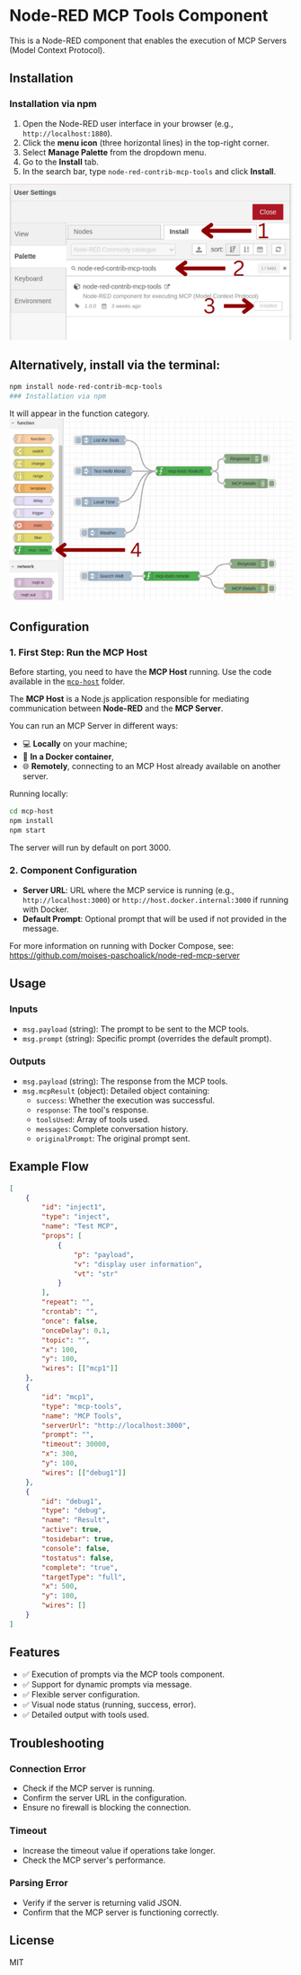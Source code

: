 # Node-RED MCP Tools Component

This is a Node-RED component that enables the execution of MCP Servers (Model Context Protocol).

## Installation

### Installation via npm

1. Open the Node-RED user interface in your browser (e.g., `http://localhost:1880`).
2. Click the **menu icon** (three horizontal lines) in the top-right corner.
3. Select **Manage Palette** from the dropdown menu.
4. Go to the **Install** tab.
5. In the search bar, type `node-red-contrib-mcp-tools` and click **Install**.

![Node-RED mcp-tools installation](https://github.com/moises-paschoalick/node-red-mcp-server/blob/main/assets/01.png?raw=true)


## Alternatively, install via the terminal:

```bash
npm install node-red-contrib-mcp-tools
### Installation via npm
```

It will appear in the function category.
![Node-RED mcp-tools](https://github.com/moises-paschoalick/node-red-mcp-server/blob/main/assets/02.png?raw=true)

## Configuration

### 1. First Step: Run the MCP Host

Before starting, you need to have the **MCP Host** running. Use the code available in the [`mcp-host`](https://github.com/moises-paschoalick/node-red-mcp-server/mcp-host) folder.

The **MCP Host** is a Node.js application responsible for mediating communication between **Node-RED** and the **MCP Server**.

You can run an MCP Server in different ways:

- 💻 **Locally** on your machine;
- 🐳 **In a Docker container**,
- 🌐 **Remotely**, connecting to an MCP Host already available on another server.

Running locally:

```bash
cd mcp-host
npm install
npm start
```

The server will run by default on port 3000.

### 2. Component Configuration

- **Server URL**: URL where the MCP service is running (e.g., `http://localhost:3000`) or `http://host.docker.internal:3000` if running with Docker.
- **Default Prompt**: Optional prompt that will be used if not provided in the message.

For more information on running with Docker Compose, see:
https://github.com/moises-paschoalick/node-red-mcp-server

## Usage

### Inputs

- `msg.payload` (string): The prompt to be sent to the MCP tools.
- `msg.prompt` (string): Specific prompt (overrides the default prompt).

### Outputs

- `msg.payload` (string): The response from the MCP tools.
- `msg.mcpResult` (object): Detailed object containing:
  - `success`: Whether the execution was successful.
  - `response`: The tool's response.
  - `toolsUsed`: Array of tools used.
  - `messages`: Complete conversation history.
  - `originalPrompt`: The original prompt sent.

## Example Flow

```json
[
    {
        "id": "inject1",
        "type": "inject",
        "name": "Test MCP",
        "props": [
            {
                "p": "payload",
                "v": "display user information",
                "vt": "str"
            }
        ],
        "repeat": "",
        "crontab": "",
        "once": false,
        "onceDelay": 0.1,
        "topic": "",
        "x": 100,
        "y": 100,
        "wires": [["mcp1"]]
    },
    {
        "id": "mcp1",
        "type": "mcp-tools",
        "name": "MCP Tools",
        "serverUrl": "http://localhost:3000",
        "prompt": "",
        "timeout": 30000,
        "x": 300,
        "y": 100,
        "wires": [["debug1"]]
    },
    {
        "id": "debug1",
        "type": "debug",
        "name": "Result",
        "active": true,
        "tosidebar": true,
        "console": false,
        "tostatus": false,
        "complete": "true",
        "targetType": "full",
        "x": 500,
        "y": 100,
        "wires": []
    }
]
```

## Features

- ✅ Execution of prompts via the MCP tools component.
- ✅ Support for dynamic prompts via message.
- ✅ Flexible server configuration.
- ✅ Visual node status (running, success, error).
- ✅ Detailed output with tools used.

## Troubleshooting

### Connection Error
- Check if the MCP server is running.
- Confirm the server URL in the configuration.
- Ensure no firewall is blocking the connection.

### Timeout
- Increase the timeout value if operations take longer.
- Check the MCP server's performance.

### Parsing Error
- Verify if the server is returning valid JSON.
- Confirm that the MCP server is functioning correctly.

## License

MIT